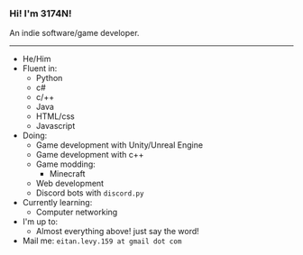 ### Hi! I'm 3174N!

An indie software/game developer.

---

- He/Him
- Fluent in:
  - Python
  - c#
  - c/++
  - Java
  - HTML/css
  - Javascript
- Doing:
  - Game development with Unity/Unreal Engine
  - Game development with c++
  - Game modding:
    - Minecraft
  - Web development
  - Discord bots with `discord.py`
- Currently learning:
  - Computer networking
- I'm up to:
  - Almost everything above! just say the word!
- Mail me: `eitan.levy.159 at gmail dot com`
